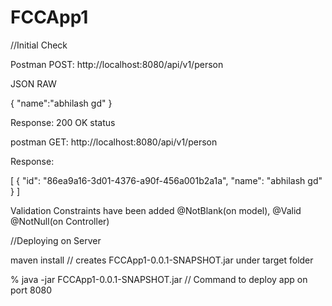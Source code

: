 # FCCApp1

//Initial Check

Postman POST: http://localhost:8080/api/v1/person 

JSON RAW

{
    "name":"abhilash gd"
}

Response: 200 OK status

postman GET: http://localhost:8080/api/v1/person 

Response:

[
    {
        "id": "86ea9a16-3d01-4376-a90f-456a001b2a1a",
        "name": "abhilash gd"
    }
]

Validation Constraints have been added @NotBlank(on model), @Valid @NotNull(on Controller)


//Deploying on Server

maven install // creates FCCApp1-0.0.1-SNAPSHOT.jar under target folder

% java -jar FCCApp1-0.0.1-SNAPSHOT.jar // Command to deploy  app on port 8080 


